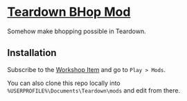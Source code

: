 # [Teardown BHop Mod](https://steamcommunity.com/sharedfiles/filedetails/?id=2532387822)

Somehow make bhopping possible in Teardown.

## Installation
Subscribe to the [Workshop Item](https://steamcommunity.com/sharedfiles/filedetails/?id=2532387822) and go to `Play > Mods`.

You can also clone this repo locally into `%USERPROFILE%\Documents\Teardown\mods` and edit from there.

